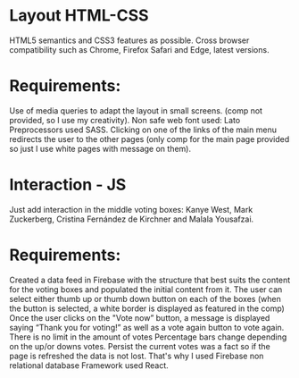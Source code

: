 # Layout HTML-CSS

HTML5 semantics and CSS3 features as possible. Cross browser compatibility such as Chrome, Firefox Safari and Edge, latest versions.

# Requirements:

 Use of media queries to adapt the layout in small screens. (comp not provided, so I use my creativity).
 Non safe web font used: Lato
 Preprocessors used SASS.
 Clicking on one of the links of the main menu redirects the user to the other pages (only comp for the main page provided so just I use white pages with message on them).

# Interaction - JS

Just add interaction in the middle voting boxes: Kanye West, Mark Zuckerberg, Cristina Fernández de Kirchner and Malala Yousafzai.

# Requirements:

 Created a data feed in Firebase with the structure that best suits the content for the voting boxes and populated the initial content from it.
 The user can select either thumb up or thumb down button on each of the boxes (when the button is selected, a white border is displayed as featured in the comp)
 Once the user clicks on the "Vote now” button, a message is displayed saying “Thank you for voting!” as well as a vote again button to vote again.
 There is no limit in the amount of votes
 Percentage bars change depending on the up/or downs votes.
 Persist the current votes was a fact so if the page is refreshed the data is not lost. That's why I used Firebase non relational database
 Framework used React.